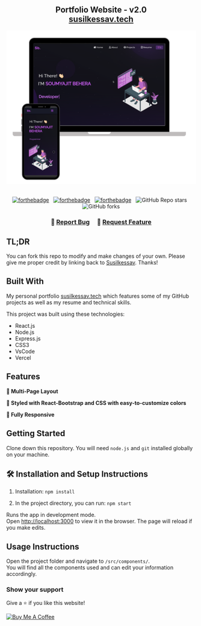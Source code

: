 <h2 align="center">
  Portfolio Website - v2.0<br/>
  <a href="https://susilkessav.vercel.app/" target="_blank">susilkessav.tech</a>
</h2>
<div align="center">
  <img alt="Demo" src="./Images/readme-img1.png" />
</div>

<br/>

<center>

[![forthebadge](https://forthebadge.com/images/badges/built-with-love.svg)](https://forthebadge.com) &nbsp;
[![forthebadge](https://forthebadge.com/images/badges/made-with-javascript.svg)](https://forthebadge.com) &nbsp;
[![forthebadge](https://forthebadge.com/images/badges/open-source.svg)](https://forthebadge.com) &nbsp;
![GitHub Repo stars](https://img.shields.io/github/stars/Susilkessav/Portfolio?color=red&logo=github&style=for-the-badge) &nbsp;
![GitHub forks](https://img.shields.io/github/forks/Susilkessav/Portfolio?color=red&logo=github&style=for-the-badge)

</center>

<h3 align="center">
    🔹
    <a href="https://github.com/Susilkessav/Portfolio/issues">Report Bug</a> &nbsp; &nbsp;
    🔹
    <a href="https://github.com/Susilkessav/Portfolio/issues">Request Feature</a>
</h3>

## TL;DR

You can fork this repo to modify and make changes of your own. Please give me proper credit by linking back to [Susilkessav](https://github.com/Susilkessav/Portfolio). Thanks!

## Built With

My personal portfolio <a href="https://susilkessav.vercel.app/" target="_blank">susilkessav.tech</a> which features some of my GitHub projects as well as my resume and technical skills.<br/>

This project was built using these technologies:

- React.js
- Node.js
- Express.js
- CSS3
- VsCode
- Vercel

## Features

**📖 Multi-Page Layout**

**🎨 Styled with React-Bootstrap and CSS with easy-to-customize colors**

**📱 Fully Responsive**

## Getting Started

Clone down this repository. You will need `node.js` and `git` installed globally on your machine.

## 🛠 Installation and Setup Instructions

1. Installation: `npm install`

2. In the project directory, you can run: `npm start`

Runs the app in development mode.\
Open [http://localhost:3000](http://localhost:3000) to view it in the browser.
The page will reload if you make edits.

## Usage Instructions

Open the project folder and navigate to `/src/components/`. <br/>
You will find all the components used and can edit your information accordingly.

### Show your support

Give a ⭐ if you like this website!

<a href="https://www.buymeacoffee.com/susilkessav" target="_blank"><img src="https://cdn.buymeacoffee.com/buttons/v2/default-violet.png" alt="Buy Me A Coffee" height= "60px" width= "217px" ></a>

